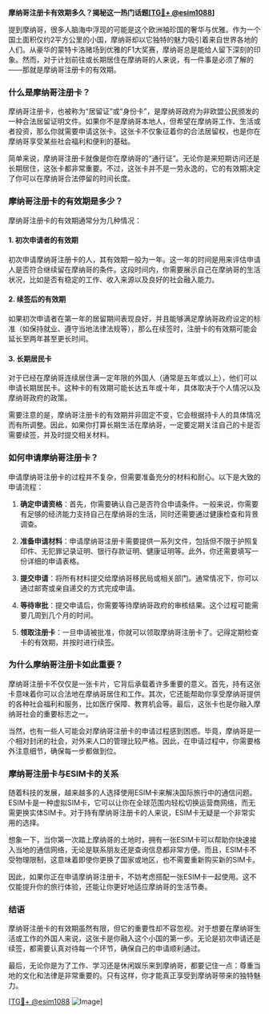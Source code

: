 **摩纳哥注册卡有效期多久？揭秘这一热门话题[[TG💪+ @esim1088](https://t.me/s/esim1088)]**

提到摩纳哥，很多人脑海中浮现的可能是这个欧洲袖珍国的奢华与优雅。作为一个国土面积仅约2平方公里的小国，摩纳哥却以它独特的魅力吸引着来自世界各地的人们。从豪华的蒙特卡洛赌场到优雅的F1大奖赛，摩纳哥总是能给人留下深刻的印象。然而，对于计划前往或长期居住在摩纳哥的人来说，有一件事是必须了解的——那就是摩纳哥注册卡的有效期。

### **什么是摩纳哥注册卡？**

摩纳哥注册卡，也被称为“居留证”或“身份卡”，是摩纳哥政府为非欧盟公民颁发的一种合法居留证明文件。如果你不是摩纳哥本地人，但希望在摩纳哥工作、生活或者投资，那么你就需要申请这张卡。这张卡不仅象征着你的合法居留权，也是你在摩纳哥享受某些社会福利和便利的基础。

简单来说，摩纳哥注册卡就像是你在摩纳哥的“通行证”。无论你是来短期访问还是长期居住，这张卡都非常重要。不过，这张卡并不是一劳永逸的，它的有效期决定了你可以在摩纳哥合法停留的时间长度。

### **摩纳哥注册卡的有效期是多少？**

摩纳哥注册卡的有效期通常分为几种情况：

#### **1. 初次申请者的有效期**
初次申请摩纳哥注册卡的人，其有效期一般为一年。这一年的时间是用来评估申请人是否符合继续留在摩纳哥的条件。这段时间内，你需要展示自己在摩纳哥的生活状况，比如是否有稳定的工作、收入来源以及良好的社会融入能力。

#### **2. 续签后的有效期**
如果初次申请者在第一年的居留期间表现良好，并且能够满足摩纳哥政府设定的标准（如保持就业、遵守当地法律法规等），那么在续签时，注册卡的有效期可能会延长至两年甚至更长时间。

#### **3. 长期居民卡**
对于已经在摩纳哥连续居住满一定年限的外国人（通常是五年或以上），他们可以申请长期居民卡。这种卡的有效期可能长达五年或十年，具体取决于个人情况以及摩纳哥政府的政策。

需要注意的是，摩纳哥注册卡的有效期并非固定不变，它会根据持卡人的具体情况而有所调整。因此，如果你打算长期生活在摩纳哥，一定要定期关注自己的卡是否需要续签，并及时提交相关材料。

### **如何申请摩纳哥注册卡？**

申请摩纳哥注册卡的过程并不复杂，但需要准备充分的材料和耐心。以下是大致的申请流程：

1. **确定申请资格**：首先，你需要确认自己是否符合申请条件。一般来说，你需要有足够的经济能力支持自己在摩纳哥的生活，同时还需要通过健康检查和背景调查。
   
2. **准备申请材料**：申请摩纳哥注册卡需要提供一系列文件，包括但不限于护照复印件、无犯罪记录证明、银行存款证明、健康证明等。此外，你还需要填写一份详细的申请表格。

3. **提交申请**：将所有材料提交给摩纳哥移民局或相关部门。通常情况下，你可以通过邮寄或亲自递交的方式完成申请。

4. **等待审批**：提交申请后，你需要等待摩纳哥政府的审核结果。这个过程可能需要几周到几个月的时间。

5. **领取注册卡**：一旦申请被批准，你就可以领取摩纳哥注册卡了。记得定期检查卡的有效期，并按时进行续签。

### **为什么摩纳哥注册卡如此重要？**

摩纳哥注册卡不仅仅是一张卡片，它背后承载着许多重要的意义。首先，持有这张卡意味着你可以合法地在摩纳哥居住和工作。其次，它还能帮助你享受摩纳哥提供的各种社会福利和服务，比如医疗保障、教育机会等。最后，这张卡也是你融入摩纳哥社会的重要标志之一。

当然，也有一些人可能会对摩纳哥注册卡的申请过程感到困惑。毕竟，摩纳哥是一个相对封闭的社会，对外来人口的管理比较严格。因此，在申请过程中，你需要格外注意细节，确保每一步都做到位。

### **摩纳哥注册卡与ESIM卡的关系**

随着科技的发展，越来越多的人选择使用ESIM卡来解决国际旅行中的通信问题。ESIM卡是一种虚拟SIM卡，它可以让你在全球范围内轻松切换运营商网络，而无需更换实体SIM卡。对于持有摩纳哥注册卡的人来说，ESIM卡无疑是一个非常实用的选择。

想象一下，当你第一次踏上摩纳哥的土地时，拥有一张ESIM卡可以帮助你快速接入当地的通信网络，无论是联系朋友还是查询信息都非常方便。而且，ESIM卡不受物理限制，这意味着即使你更换了国家或地区，也不需要重新购买新的SIM卡。

因此，如果你正在申请摩纳哥注册卡，不妨考虑搭配一张ESIM卡一起使用。这不仅能提升你的旅行体验，还能让你更好地适应摩纳哥的生活节奏。

### **结语**

摩纳哥注册卡的有效期虽然有限，但它的重要性却不容忽视。对于想要在摩纳哥生活或工作的外国人来说，这张卡是你融入这个小国的第一步。无论是初次申请还是续签，都需要认真对待每一个环节，确保自己的申请顺利通过。

最后，无论你是为了工作、学习还是休闲娱乐来到摩纳哥，都要记住一点：尊重当地的文化和法律是非常重要的。只有这样，你才能真正享受到摩纳哥带来的独特魅力。

[[TG💪+ @esim1088](https://t.me/s/esim1088) ![Image](https://i.postimg.cc/4NQfJmqS/Snipaste-2025-05-13-00-14-12.png)]